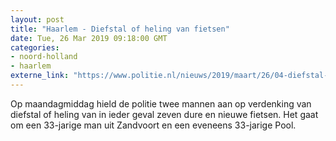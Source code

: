 ```yaml
---
layout: post
title: "Haarlem - Diefstal of heling van fietsen"
date: Tue, 26 Mar 2019 09:18:00 GMT
categories: 
- noord-holland 
- haarlem 
externe_link: "https://www.politie.nl/nieuws/2019/maart/26/04-diefstal-of-heling-van-fietsen.html"
---
```


Op maandagmiddag hield de politie twee mannen aan op verdenking van diefstal of heling van in ieder geval zeven dure en nieuwe fietsen. Het gaat om een 33-jarige man uit Zandvoort en een eveneens 33-jarige Pool.
